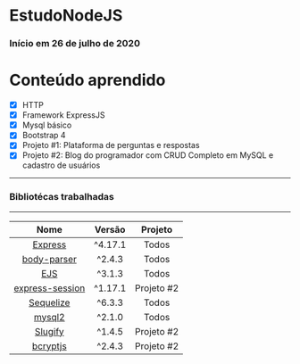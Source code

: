 # EstudoNodeJS 

### Início em 26 de julho de 2020

# Conteúdo aprendido
- [x] HTTP
- [x] Framework ExpressJS
- [x] Mysql básico
- [x] Bootstrap 4
- [x] Projeto #1: Plataforma de perguntas e respostas
- [x] Projeto #2: Blog do programador com CRUD Completo em MySQL e cadastro de usuários

---
### Bibliotécas trabalhadas
---
Nome   | Versão | Projeto
:---------: | :------: | :-----:
[Express](https://expressjs.com/pt-br/4x/api.html) | ^4.17.1 | Todos
[body-parser](https://www.npmjs.com/package/body-parser) | ^2.4.3 | Todos
[EJS](https://www.npmjs.com/package/ejs) | ^3.1.3 | Todos
[express-session](https://www.npmjs.com/package/express-session) | ^1.17.1 | Projeto #2
[Sequelize](https://sequelize.org/) | ^6.3.3 | Todos
[mysql2](https://www.npmjs.com/package/mysql2) | ^2.1.0 | Todos
[Slugify](https://www.npmjs.com/package/slugify) | ^1.4.5 | Projeto #2
[bcryptjs](https://www.npmjs.com/package/bcryptjs) | ^2.4.3 | Projeto #2

